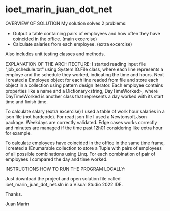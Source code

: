 # ioet_marin_juan_dot_net

OVERVIEW OF SOLUTION
My solution solves 2 problems:

* Output a table containing pairs of employees and how often they have coincided in the office. (main excercise)
* Calculate salaries from each employee. (extra excercise)

Also includes unit testing classes and methods.


EXPLANATION OF THE ARCHITECTURE:
I started reading input file "job_schedule.txt" using System.IO.File class, where each line represents a employe and the schedule they worked, indicating the time and hours. Next I created a Employee object for each line readed from file and store each object in a collection using pattern design Iterator. Each employee contains properties like a name and a Dictionary<string, DayTimeWorked>, where DayTimeWorked is another class that represents a day worked with its start time and finish time.

To calculate salary (extra excercise) I used a table of work hour salaries in a json file (not hardcode). For read json file I used a Newtonsoft.Json package. Weekdays are correctly validated. Edge cases works correctly and minutes are managed if the time past 12h01 considering like extra hour for example.

To calculate employees have coincided in the office in the same time frame, I created a IEnumarable collection to store a Tuple with pairs of employees of all possible combinations using Linq. For each combination of pair of employees I compared the day and time worked.

INSTRUCTIONS HOW TO RUN THE PROGRAM LOCALLY:

Just download the project and open solution file called ioet_marin_juan_dot_net.sln in a Visual Studio 2022 IDE.

Thanks.

Juan Marin
